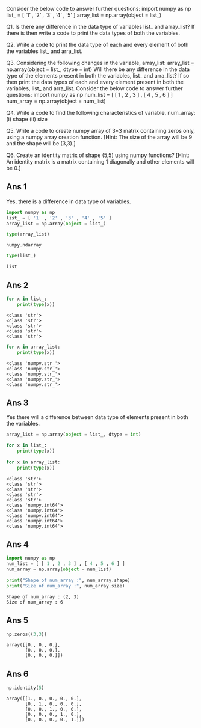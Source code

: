 Consider the below code to answer further questions:
import numpy as np
list_ = [ ‘1’ , ’2’ , ‘3’ , ‘4’ , ‘5’ ]
array_list = np.array(object = list_)

Q1. Is there any difference in the data type of variables list_ and array_list? If there is then write a code
to print the data types of both the variables.

Q2. Write a code to print the data type of each and every element of both the variables list_ and
arra_list.

Q3. Considering the following changes in the variable, array_list:
array_list = np.array(object = list_, dtype = int)
Will there be any difference in the data type of the elements present in both the variables, list_ and
arra_list? If so then print the data types of each and every element present in both the variables, list_
and arra_list.
Consider the below code to answer further questions:
import numpy as np
num_list = [ [ 1 , 2 , 3 ] , [ 4 , 5 , 6 ] ]
num_array = np.array(object = num_list)

Q4. Write a code to find the following characteristics of variable, num_array:
(i) shape
(ii) size

Q5. Write a code to create numpy array of 3*3 matrix containing zeros only, using a numpy array
creation function.
[Hint: The size of the array will be 9 and the shape will be (3,3).]

Q6. Create an identity matrix of shape (5,5) using numpy functions?
[Hint: An identity matrix is a matrix containing 1 diagonally and other elements will be 0.]

## Ans 1
Yes, there is a difference in data type of variables.


```python
import numpy as np
list_ = [ '1' , '2' , '3' , '4' , '5' ]
array_list = np.array(object = list_)
```


```python
type(array_list)
```




    numpy.ndarray




```python
type(list_)
```




    list



## Ans 2


```python
for x in list_:
    print(type(x))
```

    <class 'str'>
    <class 'str'>
    <class 'str'>
    <class 'str'>
    <class 'str'>



```python
for x in array_list:
    print(type(x))
```

    <class 'numpy.str_'>
    <class 'numpy.str_'>
    <class 'numpy.str_'>
    <class 'numpy.str_'>
    <class 'numpy.str_'>


## Ans 3
Yes there will a difference between data type of elements present in both the variables. 


```python
array_list = np.array(object = list_, dtype = int)
```


```python
for x in list_:
    print(type(x))
    
for x in array_list:
    print(type(x))    
```

    <class 'str'>
    <class 'str'>
    <class 'str'>
    <class 'str'>
    <class 'str'>
    <class 'numpy.int64'>
    <class 'numpy.int64'>
    <class 'numpy.int64'>
    <class 'numpy.int64'>
    <class 'numpy.int64'>


## Ans 4


```python
import numpy as np
num_list = [ [ 1 , 2 , 3 ] , [ 4 , 5 , 6 ] ]
num_array = np.array(object = num_list)

print("Shape of num_array :", num_array.shape) 
print("Size of num_array :", num_array.size) 
```

    Shape of num_array : (2, 3)
    Size of num_array : 6


## Ans 5


```python
np.zeros((3,3))
```




    array([[0., 0., 0.],
           [0., 0., 0.],
           [0., 0., 0.]])



## Ans 6


```python
np.identity(5)
```




    array([[1., 0., 0., 0., 0.],
           [0., 1., 0., 0., 0.],
           [0., 0., 1., 0., 0.],
           [0., 0., 0., 1., 0.],
           [0., 0., 0., 0., 1.]])




```python

```
